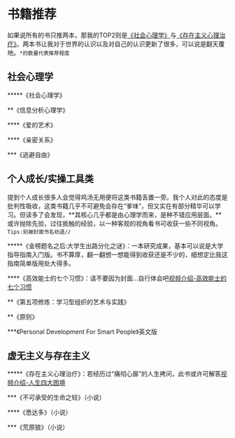 # 书籍推荐

如果说所有的书只推两本，那我的TOP2则是[《社会心理学》](https://book.douban.com/subject/25982198/)与[《存在主义心理治疗》](https://book.douban.com/subject/26304954/)。两本书让我对于世界的认识以及对自己的认识更新了很多，可以说是翻天覆地。`*的数量代表推荐程度`

## 社会心理学

*****《社会心理学》

**《信息分析心理学》

****《爱的艺术》

****《亲密关系》

***《逃避自由》

## 个人成长/实操工具类

提到个人成长很多人会觉得鸡汤无用便将这类书籍丢置一旁。我个人对此的态度是批判性吸收，这类书籍几乎不可避免会存在“爹味”，但又实在有部分精华可以学习。但读多了会发现，**其核心几乎都是由心理学而来，是种不错应用层面。**或许抛除先验，过往抵触的经验，以一种客观的视角看书可收获一些不同视角。`Tips:别被封面书名劝退//`

*****《金榜题名之后:大学生出路分化之谜》：一本研究成果，基本可以说是大学指导指南入门版。书不算厚，翻一翻想一想能得到收获还是不少的，细想定比我这指南简单版用处大得多。

****《高效能士的七个习惯》：请不要因为封面...自行体会吧[视频介绍-高效能士的七个习惯](https://www.bilibili.com/video/BV1Ys4y1F7SB/?spm_id_from=333.999.0.0)

**《第五项修炼：学习型组织的艺术与实践》

**《原则》

***《Personal Development For Smart People》英文版

## 虚无主义与存在主义

*****《存在主义心理治疗》：若经历过“痛彻心扉”的人生拷问，此书或许可解答[视频介绍-人生四大困境](https://www.bilibili.com/video/BV1UK411S7Tt/?spm_id_from=333.999.0.0)

***《不可承受的生命之轻》（小说）

****《悉达多》（小说）

***《荒原狼》（小说）